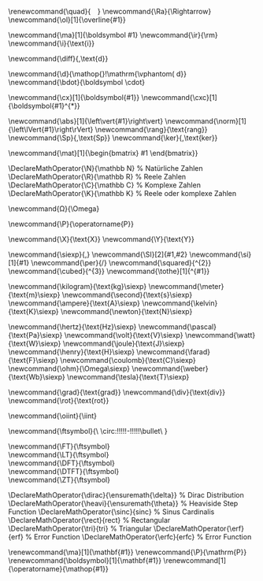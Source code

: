 
<!-- Basics -->
\renewcommand{\quad}{&emsp;} <!--    -->
\newcommand{\Ra}{\Rightarrow}
\newcommand{\ol}[1]{\overline{#1}}


\newcommand{\ma}[1]{\boldsymbol #1}
\newcommand{\ir}{\rm}
\newcommand{\i}{\text{i}}



<!-- \newcommand{\diff}{\mathop{}\!\mathrm{\vphantom( d}} -->
\newcommand{\diff}{\,\text{d}}


\newcommand{\d}{\mathop{}\!\mathrm{\vphantom( d}}
\newcommand{\bdot}{\boldsymbol \cdot}

\newcommand{\cx}[1]{\boldsymbol{#1}}
\newcommand{\cxc}[1]{\boldsymbol{#1}^{*}}


\newcommand{\abs}[1]{\left\vert{#1}\right\vert}
\newcommand{\norm}[1]{\left\lVert{#1}\right\rVert}
\newcommand{\rang}{\text{rang}}
\newcommand{\Sp}{\,\text{Sp}}
\newcommand{\ker}{\,\text{ker}}

\newcommand{\mat}[1]{\begin{bmatrix} #1 \end{bmatrix}}	

\DeclareMathOperator{\N}{\mathbb N}						% Natürliche Zahlen
\DeclareMathOperator{\R}{\mathbb R}						% Reele Zahlen
\DeclareMathOperator{\C}{\mathbb C}						% Komplexe Zahlen
\DeclareMathOperator{\K}{\mathbb K}						% Reele oder komplexe Zahlen



\newcommand{Ω}{\Omega}


\newcommand{\P}{\operatorname{P}}

\newcommand{\X}{\text{X}}
\newcommand{\Y}{\text{Y}}


<!-- SI Units -->
\newcommand{\siexp}{\,}
\newcommand{\SI}[2]{#1\,#2}
\newcommand{\si}[1]{#1}
\newcommand{\per}{/}
\newcommand{\squared}{^{2}}
\newcommand{\cubed}{^{3}}
\newcommand{\tothe}[1]{^{#1}}

\newcommand{\kilogram}{\text{kg}\siexp}
\newcommand{\meter}{\text{m}\siexp}
\newcommand{\second}{\text{s}\siexp}
\newcommand{\ampere}{\text{A}\siexp}
\newcommand{\kelvin}{\text{K}\siexp}
\newcommand{\newton}{\text{N}\siexp}

\newcommand{\hertz}{\text{Hz}\siexp}
\newcommand{\pascal}{\text{Pa}\siexp}
\newcommand{\volt}{\text{V}\siexp}
\newcommand{\watt}{\text{W}\siexp}
\newcommand{\joule}{\text{J}\siexp}
\newcommand{\henry}{\text{H}\siexp}
\newcommand{\farad}{\text{F}\siexp}
\newcommand{\coulomb}{\text{C}\siexp}
\newcommand{\ohm}{\Omega\siexp}
\newcommand{\weber}{\text{Wb}\siexp}
\newcommand{\tesla}{\text{T}\siexp}


\newcommand{\grad}{\text{grad}}
\newcommand{\div}{\text{div}}
\newcommand{\rot}{\text{rot}}

\newcommand{\oiint}{\iint}

\newcommand{\ftsymbol}{\ \circ\:\!\!\!\!\!-\!\!\!\!\!\bullet\ }

\newcommand{\FT}{\ftsymbol}					
\newcommand{\LT}{\ftsymbol}					
\newcommand{\DFT}{\ftsymbol}					
\newcommand{\DTFT}{\ftsymbol}				
\newcommand{\ZT}{\ftsymbol}					


\DeclareMathOperator{\dirac}{\ensuremath{\delta}}			% Dirac Distribution
\DeclareMathOperator{\heavi}{\ensuremath{\theta}}			% Heaviside Step Function
\DeclareMathOperator{\sinc}{sinc}							% Sinus Cardinalis
\DeclareMathOperator{\rect}{rect}							% Rectangular
\DeclareMathOperator{\tri}{tri}								% Triangular
\DeclareMathOperator{\erf}{erf}								% Error Function
\DeclareMathOperator{\erfc}{erfc}							% Error Function



<!-- KaTeX Tweaks -->
\renewcommand{\ma}[1]{\mathbf{#1}}
\renewcommand{\P}{\mathrm{P}}
\renewcommand{\boldsymbol}[1]{\mathbf{#1}}
\renewcommand[1]{\operatorname}{\mathop{#1}}


